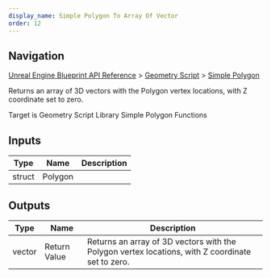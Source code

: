 ```yaml
---
display_name: Simple Polygon To Array Of Vector
order: 12
---
```

## Navigation

[Unreal Engine Blueprint API Reference](https://dev.epicgames.com/documentation/en-us/unreal-engine/BlueprintAPI) > [Geometry Script](https://dev.epicgames.com/documentation/en-us/unreal-engine/BlueprintAPI/GeometryScript) > [Simple Polygon](https://dev.epicgames.com/documentation/en-us/unreal-engine/BlueprintAPI/GeometryScript/SimplePolygon)

Returns an array of 3D vectors with the Polygon vertex locations, with Z coordinate set to zero.

Target is Geometry Script Library Simple Polygon Functions

## Inputs

| Type | Name | Description |
| --- | --- | --- |
| struct | Polygon |  |

## Outputs

| Type | Name | Description |
| --- | --- | --- |
| vector | Return Value | Returns an array of 3D vectors with the Polygon vertex locations, with Z coordinate set to zero. |
